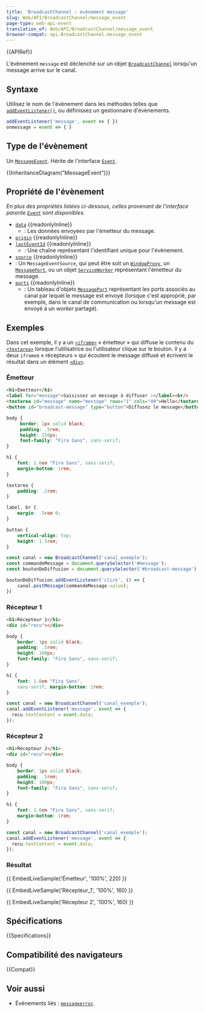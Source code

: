 ```yaml
---
title: 'BroadcastChannel : évènement message'
slug: Web/API/BroadcastChannel/message_event
page-type: web-api-event
translation_of: Web/API/BroadcastChannel/message_event
browser-compat: api.BroadcastChannel.message_event
---
```

{{APIRef}}

L'évènement `message` est déclenché sur un objet [`BroadcastChannel`](/fr/docs/Web/API/BroadcastChannel) lorsqu'un message arrive sur le canal.

## Syntaxe

Utilisez le nom de l'évènement dans les méthodes telles que [`addEventListener()`](/fr/docs/Web/API/EventTarget/addEventListener), ou définissez un gestionnaire d'évènements.

```js
addEventListener('message', event => { })
onmessage = event => { }
```

## Type de l'évènement

Un [`MessageEvent`](/fr/docs/Web/API/MessageEvent). Hérite de l'interface [`Event`](/fr/docs/Web/API/Event).

{{InheritanceDiagram("MessageEvent")}}

## Propriété de l'évènement

_En plus des propriétés listées ci-dessous, celles provenant de l'interface parente [`Event`](/fr/docs/Web/API/Event) sont disponibles._

- [`data`](/fr/docs/Web/API/MessageEvent/data) {{readonlyInline}}
  - : Les données envoyées par l'émetteur du message.
- [`origin`](/fr/docs/Web/API/MessageEvent/origin) {{readonlyInline}}
- [`lastEventId`](/fr/docs/Web/API/MessageEvent/lastEventId) {{readonlyInline}}
  - : Une chaîne représentant l'identifiant unique pour l'évènement.
- [`source`](/fr/docs/Web/API/MessageEvent/source) {{readonlyInline}}
- : Un `MessageEventSource`, qui peut être soit un [`WindowProxy`](/fr/docs/Glossary/WindowProxy), un [`MessagePort`](/fr/docs/Web/API/MessagePort), ou un objet [`ServiceWorker`](/fr/docs/Web/API/ServiceWorker) représentant l'émetteur du message.
- [`ports`](/fr/docs/Web/API/MessageEvent/ports) {{readonlyInline}}
  - : Un tableau d'objets [`MessagePort`](/fr/docs/Web/API/MessagePort) représentant les ports associés au canal par lequel le message est envoyé (lorsque c'est approprié, par exemple, dans le canal de communication ou lorsqu'un message est envoyé à un <i lang="en">worker</i> partagé).

## Exemples

Dans cet exemple, il y a un [`<iframe>`](/fr/docs/Web/HTML/Element/iframe) «&nbsp;émetteur&nbsp;» qui diffuse le contenu du [`<textarea>`](/fr/docs/Web/HTML/Element/Textarea) lorsque l'utilisatrice ou l'utilisateur clique sur le bouton. Il y a deux `iframe`s «&nbsp;récepteurs&nbsp;» qui écoutent le message diffusé et écrivent le résultat dans un élément [`<div>`](/fr/docs/Web/HTML/Element/div).

### Émetteur

```html hidden
<h1>Émetteur</h1>
<label for="message">Saisissez un message à diffuser :</label><br/>
<textarea id="message" name="message" rows="1" cols="40">Hello</textarea>
<button id="broadcast-message" type="button">Diffusez le message</button>
```

```css hidden
body {
     border: 1px solid black;
     padding: .5rem;
     height: 150px;
     font-family: "Fira Sans", sans-serif;
}

h1 {
    font: 1.6em "Fira Sans", sans-serif;
    margin-bottom: 1rem;
}

textarea {
    padding: .2rem;
}

label, br {
    margin: .5rem 0;
}

button {
    vertical-align: top;
    height: 1.5rem;
}
```

```js
const canal = new BroadcastChannel('canal_exemple');
const commandeMessage = document.querySelector('#message');
const boutonDeDiffusion = document.querySelector('#broadcast-message');

boutonDeDiffusion.addEventListener('click', () => {
    canal.postMessage(commandeMessage.value);
})
```

### Récepteur 1

```html hidden
<h1>Récepteur 1</h1>
<div id="recu"></div>
```

```css hidden
body {
    border: 1px solid black;
    padding: .5rem;
    height: 100px;
    font-family: "Fira Sans", sans-serif;
}

h1 {
    font: 1.6em "Fira Sans",
    sans-serif; margin-bottom: 1rem;
}
```

```js
const canal = new BroadcastChannel('canal_exemple');
canal.addEventListener('message', event => {
  recu.textContent = event.data;
});
```

### Récepteur 2

```html hidden
<h1>Récepteur 2</h1>
<div id="recu"></div>
```

```css hidden
body {
    border: 1px solid black;
    padding: .5rem;
    height: 100px;
    font-family: "Fira Sans", sans-serif;
}

h1 {
    font: 1.6em "Fira Sans", sans-serif;
    margin-bottom: 1rem;
}
```

```js
const canal = new BroadcastChannel('canal_exemple');
canal.addEventListener('message', event => {
  recu.textContent = event.data;
});
```

### Résultat

{{ EmbedLiveSample('Émetteur', '100%', 220) }}

{{ EmbedLiveSample('Récepteur_1', '100%', 160) }}

{{ EmbedLiveSample('Récepteur 2', '100%', 160) }}

## Spécifications

{{Specifications}}

## Compatibilité des navigateurs

{{Compat}}

## Voir aussi

- Événements liés&nbsp;: [`messageerror`](/fr/docs/Web/API/BroadcastChannel/messageerror_event).
